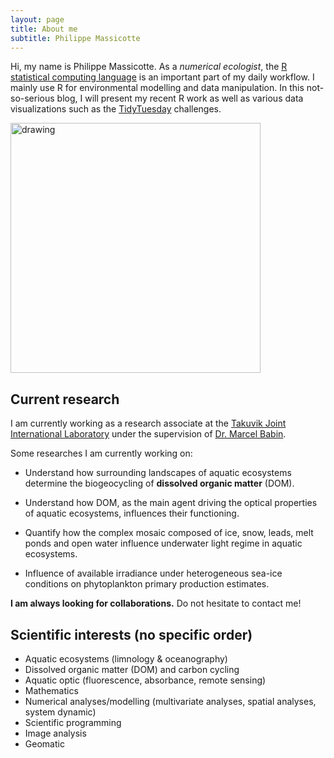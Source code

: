 ```yaml
---
layout: page
title: About me
subtitle: Philippe Massicotte
---
```


Hi, my name is Philippe Massicotte. As a *numerical ecologist*, the [R statistical computing language](https://www.r-project.org/) is an important part of my daily workflow. I mainly use R for environmental modelling and data manipulation. In this not-so-serious blog, I will present my recent R work as well as various data visualizations such as the [TidyTuesday](https://github.com/rfordatascience/tidytuesday) challenges.

<img src="/img/pmassicotte.jpg" alt="drawing" width="400"/>

## Current research

I am currently working as a research associate at the [Takuvik Joint International Laboratory](http://www.takuvik.ulaval.ca/) under the supervision of [Dr. Marcel Babin](http://www.takuvik.ulaval.ca/team/marcel_babin.php).

Some researches I am currently working on:

- Understand how surrounding landscapes of aquatic ecosystems determine the biogeocycling of **dissolved organic matter** (DOM).

- Understand how DOM, as the main agent driving the optical properties of aquatic ecosystems, influences their functioning.

- Quantify how the complex mosaic composed of ice, snow, leads, melt ponds and open water influence underwater light regime in aquatic ecosystems.

- Influence of available irradiance under heterogeneous sea-ice conditions on phytoplankton primary production estimates.

**I am always looking for collaborations.** Do not hesitate to contact me!

## Scientific interests (no specific order)

- Aquatic ecosystems (limnology & oceanography)
- Dissolved organic matter (DOM) and carbon cycling
- Aquatic optic (fluorescence, absorbance, remote sensing)
- Mathematics
- Numerical analyses/modelling (multivariate analyses, spatial analyses, system dynamic)
- Scientific programming
- Image analysis
- Geomatic
